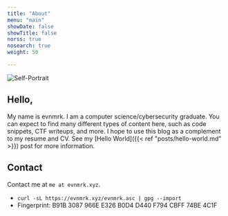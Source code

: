 ```yaml
---
title: "About"
menu: "main"
showDate: false
showTitle: false
norss: true
nosearch: true
weight: 50

---
```


![Self-Portrait](/self-portrait.png "Self-Portrait")

## Hello,

My name is evnmrk. I am a computer science/cybersecurity graduate. You can expect to find many different types of content here, such as code snippets, CTF writeups, and more. I hope to use this blog as a complement to my resume and CV. See my [Hello World]({{< ref "posts/hello-world.md" >}}) post for more information.

## Contact

Contact me at `me at evnmrk.xyz`.

 - `curl -sL https://evnmrk.xyz/evnmrk.asc | gpg --import`
 - Fingerprint: B91B 3087 966E E326 B0D4  D440 F794 CBFF 74BE 4C1F

